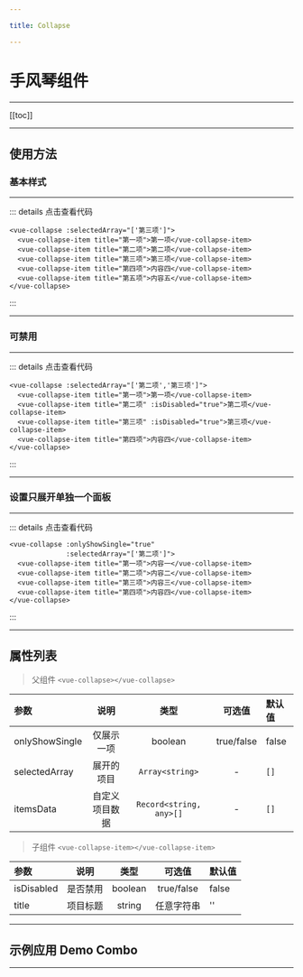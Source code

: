 ```yaml
---

title: Collapse

---
```


# 手风琴组件

---

[[toc]]

---

## 使用方法

### 基本样式

---

<ClientOnly>

<collapse-normal></collapse-normal>

</ClientOnly>

::: details 点击查看代码
```vue
<vue-collapse :selectedArray="['第三项']">
  <vue-collapse-item title="第一项">第一项</vue-collapse-item>
  <vue-collapse-item title="第二项">第二项</vue-collapse-item>
  <vue-collapse-item title="第三项">第三项</vue-collapse-item>
  <vue-collapse-item title="第四项">内容四</vue-collapse-item>
  <vue-collapse-item title="第五项">内容五</vue-collapse-item>
</vue-collapse>
```
:::


---

### 可禁用

---

<ClientOnly>

<collapse-disabled></collapse-disabled>

</ClientOnly>

::: details 点击查看代码
```vue
<vue-collapse :selectedArray="['第二项','第三项']">
  <vue-collapse-item title="第一项">第一项</vue-collapse-item>
  <vue-collapse-item title="第二项" :isDisabled="true">第二项</vue-collapse-item>
  <vue-collapse-item title="第三项" :isDisabled="true">第三项</vue-collapse-item>
  <vue-collapse-item title="第四项">内容四</vue-collapse-item>
</vue-collapse>
```
:::


---

### 设置只展开单独一个面板

---

<ClientOnly>

<collapse-unique></collapse-unique>

</ClientOnly>

::: details 点击查看代码
```vue
<vue-collapse :onlyShowSingle="true"
              :selectedArray="['第二项']">
  <vue-collapse-item title="第一项">内容一</vue-collapse-item>
  <vue-collapse-item title="第二项">内容二</vue-collapse-item>
  <vue-collapse-item title="第三项">内容三</vue-collapse-item>
  <vue-collapse-item title="第四项">内容四</vue-collapse-item>
</vue-collapse>
```
:::

---

## 属性列表

> 父组件 `<vue-collapse></vue-collapse>`

| 参数       |  说明   | 类型 | 可选值 | 默认值 |
| :-------- |:----------:|:------:|:-----:|:-----|
| onlyShowSingle |  仅展示一项 | boolean  |  true/false | false |
| selectedArray  |  展开的项目 | `Array<string>`  |     -      | `[]` |
| itemsData      |  自定义项目数据 | `Record<string, any>[]`  | - | `[]` |

> 子组件 `<vue-collapse-item></vue-collapse-item>`

| 参数       |  说明   | 类型 | 可选值 | 默认值 |
| :-------- |:----------:|:------:|:-----:|:-----|
| isDisabled |  是否禁用 | boolean  |  true/false | false |
| title      |  项目标题 | string  |  任意字符串 | '' |

---

## 示例应用 Demo Combo



---
